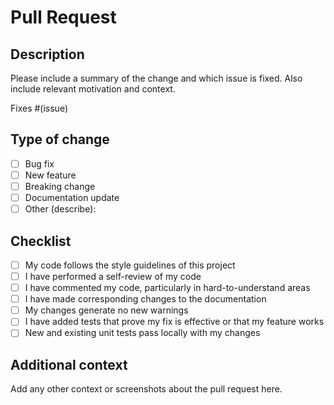 # Pull Request

## Description

Please include a summary of the change and which issue is fixed. Also include relevant motivation and context.

Fixes #(issue)

## Type of change

- [ ] Bug fix
- [ ] New feature
- [ ] Breaking change
- [ ] Documentation update
- [ ] Other (describe):

## Checklist

- [ ] My code follows the style guidelines of this project
- [ ] I have performed a self-review of my code
- [ ] I have commented my code, particularly in hard-to-understand areas
- [ ] I have made corresponding changes to the documentation
- [ ] My changes generate no new warnings
- [ ] I have added tests that prove my fix is effective or that my feature works
- [ ] New and existing unit tests pass locally with my changes

## Additional context

Add any other context or screenshots about the pull request here.